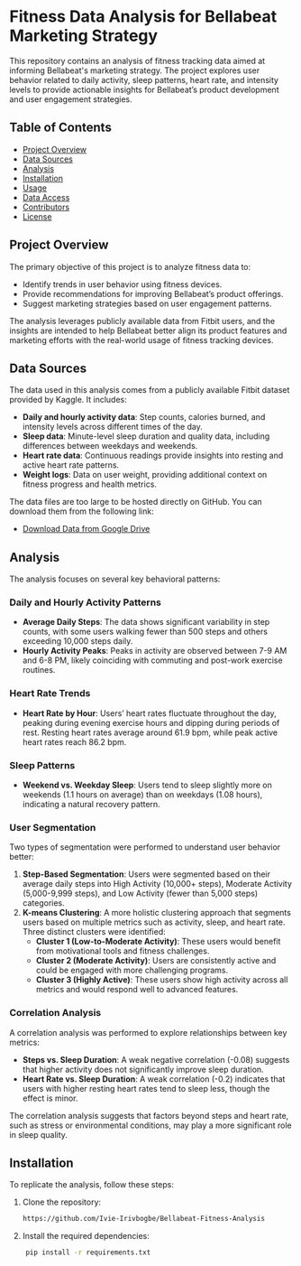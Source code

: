 # Fitness Data Analysis for Bellabeat Marketing Strategy

This repository contains an analysis of fitness tracking data aimed at informing Bellabeat's marketing strategy. The project explores user behavior related to daily activity, sleep patterns, heart rate, and intensity levels to provide actionable insights for Bellabeat’s product development and user engagement strategies.

## Table of Contents
- [Project Overview](#project-overview)
- [Data Sources](#data-sources)
- [Analysis](#analysis)
- [Installation](#installation)
- [Usage](#usage)
- [Data Access](#data-access)
- [Contributors](#contributors)
- [License](#license)

## Project Overview
The primary objective of this project is to analyze fitness data to:
- Identify trends in user behavior using fitness devices.
- Provide recommendations for improving Bellabeat’s product offerings.
- Suggest marketing strategies based on user engagement patterns.

The analysis leverages publicly available data from Fitbit users, and the insights are intended to help Bellabeat better align its product features and marketing efforts with the real-world usage of fitness tracking devices.

## Data Sources
The data used in this analysis comes from a publicly available Fitbit dataset provided by Kaggle. It includes:
- **Daily and hourly activity data**: Step counts, calories burned, and intensity levels across different times of the day.
- **Sleep data**: Minute-level sleep duration and quality data, including differences between weekdays and weekends.
- **Heart rate data**: Continuous readings provide insights into resting and active heart rate patterns.
- **Weight logs**: Data on user weight, providing additional context on fitness progress and health metrics.

The data files are too large to be hosted directly on GitHub. You can download them from the following link:

- [Download Data from Google Drive](https://drive.google.com/drive/folders/1Ay2kj0EuAuXeg_oHEIAPHzSag2UhF7Rd?usp=drive_link)

## Analysis
The analysis focuses on several key behavioral patterns:

### Daily and Hourly Activity Patterns
- **Average Daily Steps**: The data shows significant variability in step counts, with some users walking fewer than 500 steps and others exceeding 10,000 steps daily.
- **Hourly Activity Peaks**: Peaks in activity are observed between 7-9 AM and 6-8 PM, likely coinciding with commuting and post-work exercise routines.

### Heart Rate Trends
- **Heart Rate by Hour**: Users’ heart rates fluctuate throughout the day, peaking during evening exercise hours and dipping during periods of rest. Resting heart rates average around 61.9 bpm, while peak active heart rates reach 86.2 bpm.

### Sleep Patterns
- **Weekend vs. Weekday Sleep**: Users tend to sleep slightly more on weekends (1.1 hours on average) than on weekdays (1.08 hours), indicating a natural recovery pattern.

### User Segmentation
Two types of segmentation were performed to understand user behavior better:
1. **Step-Based Segmentation**: Users were segmented based on their average daily steps into High Activity (10,000+ steps), Moderate Activity (5,000-9,999 steps), and Low Activity (fewer than 5,000 steps) categories.
2. **K-means Clustering**: A more holistic clustering approach that segments users based on multiple metrics such as activity, sleep, and heart rate. Three distinct clusters were identified:
    - **Cluster 1 (Low-to-Moderate Activity)**: These users would benefit from motivational tools and fitness challenges.
    - **Cluster 2 (Moderate Activity)**: Users are consistently active and could be engaged with more challenging programs.
    - **Cluster 3 (Highly Active)**: These users show high activity across all metrics and would respond well to advanced features.

### Correlation Analysis
A correlation analysis was performed to explore relationships between key metrics:
- **Steps vs. Sleep Duration**: A weak negative correlation (-0.08) suggests that higher activity does not significantly improve sleep duration.
- **Heart Rate vs. Sleep Duration**: A weak correlation (-0.2) indicates that users with higher resting heart rates tend to sleep less, though the effect is minor.

The correlation analysis suggests that factors beyond steps and heart rate, such as stress or environmental conditions, may play a more significant role in sleep quality.

## Installation
To replicate the analysis, follow these steps:

1. Clone the repository:
   ```bash
   https://github.com/Ivie-Irivbogbe/Bellabeat-Fitness-Analysis
2. Install the required dependencies:
```bash
    pip install -r requirements.txt
